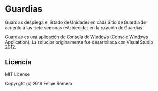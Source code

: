 # Guardias

Guardias despliega el listado de Unidades en cada Sitio de Guardia de acuerdo
a las siete semanas establecidas en la rotación de Guardias.

Guardias es una aplicación de Consola de Windows (Console Windows Application).
La solución originalmente fue desarrollada con Visual Studio 2012.

## Licencia

[MIT License](LICENSE)

Copyright (c) 2018 Felipe Romero
